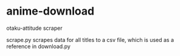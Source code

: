 # anime-download
otaku-attitude scraper

scrape.py scrapes data for all titles to a csv file, which is used as a reference in download.py
